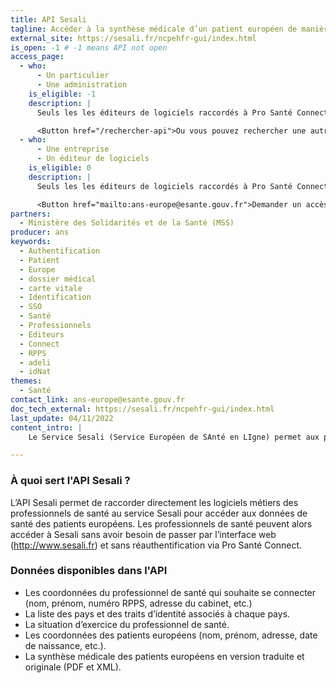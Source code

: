 ```yaml
---
title: API Sesali
tagline: Accéder à la synthèse médicale d’un patient européen de manière sécurisée, structurée et en français
external_site: https://sesali.fr/ncpehfr-gui/index.html
is_open: -1 # -1 means API not open
access_page: 
  - who:
      - Un particulier
      - Une administration
    is_eligible: -1
    description: |
      Seuls les les éditeurs de logiciels raccordés à Pro Santé Connect sont habilitées à utiliser l'API Sesali.

      <Button href="/rechercher-api">Ou vous pouvez rechercher une autre API</Button>
  - who:
      - Une entreprise
      - Un éditeur de logiciels
    is_eligible: 0
    description: |
      Seuls les les éditeurs de logiciels raccordés à Pro Santé Connect sont habilitées à utiliser l'API Sesali.

      <Button href="mailto:ans-europe@esante.gouv.fr">Demander un accès</Button>
partners:
  - Ministère des Solidarités et de la Santé (MSS)
producer: ans
keywords:
  - Authentification
  - Patient
  - Europe
  - dossier médical
  - carte vitale
  - Identification
  - SSO
  - Santé
  - Professionnels
  - Editeurs
  - Connect
  - RPPS
  - adeli
  - idNat
themes:
  - Santé
contact_link: ans-europe@esante.gouv.fr
doc_tech_external: https://sesali.fr/ncpehfr-gui/index.html
last_update: 04/11/2022
content_intro: | 
    Le Service Sesali (Service Européen de SAnté en LIgne) permet aux professionnels de santé français d’accéder à la synthèse médicale d’un patient européen de manière sécurisée, structurée et en français. Plus de barrière linguistique !

---
```


### À quoi sert l'API Sesali ?

L’API Sesali permet de raccorder directement les logiciels métiers des professionnels de santé au service Sesali pour accéder aux données de santé des patients européens. Les professionnels de santé peuvent alors accéder à Sesali sans avoir besoin de passer par l’interface web (http://www.sesali.fr) et sans réauthentification via Pro Santé Connect.


### Données disponibles dans l'API

- Les coordonnées du professionnel de santé qui souhaite se connecter (nom, prénom, numéro RPPS, adresse du cabinet, etc.)
- La liste des pays et des traits d’identité associés à chaque pays.
- La situation d’exercice du professionnel de santé.
- Les coordonnées des patients européens (nom, prénom, adresse, date de naissance, etc.).
- La synthèse médicale des patients européens en version traduite et originale (PDF et XML).
